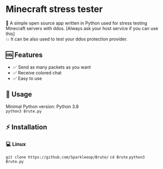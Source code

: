 # Minecraft stress tester
🤖 A simple open source app written in Python used for stress testing Minecraft servers with ddos. [Always ask your host service if you can use this]  
💥 It can be also used to test your ddos protection provider. 

## 🆒 Features
- ✅ Send as many packets as you want
- ✅ Receive colored chat
- ✅ Easy to use

## 📖 Usage
Minimal Python version: Python 3.8   
`python3 Brute.py`  

## ⚡ Installation
### 💻 Linux
`git clone https://github.com/Sparkleeop/Brute/`
`cd Brute`
`python3 Brute.py`
